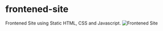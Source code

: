 # frontened-site
Frontened Site using Static HTML, CSS and Javascript.
![Frontened Site](https://github.com/mehar0ali/frontened-site/assets/108994001/d330b606-5bc6-407a-8db2-f57e53032c41)
